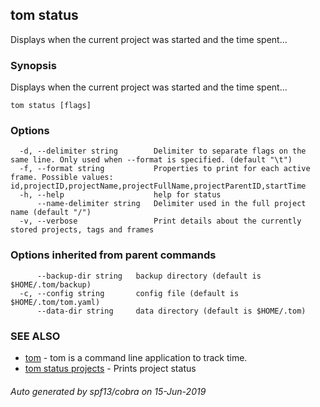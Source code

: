 ## tom status

Displays when the current project was started and the time spent...

### Synopsis

Displays when the current project was started and the time spent...

```
tom status [flags]
```

### Options

```
  -d, --delimiter string        Delimiter to separate flags on the same line. Only used when --format is specified. (default "\t")
  -f, --format string           Properties to print for each active frame. Possible values: id,projectID,projectName,projectFullName,projectParentID,startTime
  -h, --help                    help for status
      --name-delimiter string   Delimiter used in the full project name (default "/")
  -v, --verbose                 Print details about the currently stored projects, tags and frames
```

### Options inherited from parent commands

```
      --backup-dir string   backup directory (default is $HOME/.tom/backup)
  -c, --config string       config file (default is $HOME/.tom/tom.yaml)
      --data-dir string     data directory (default is $HOME/.tom)
```

### SEE ALSO

* [tom](tom.md)	 - tom is a command line application to track time.
* [tom status projects](tom_status_projects.md)	 - Prints project status

###### Auto generated by spf13/cobra on 15-Jun-2019

